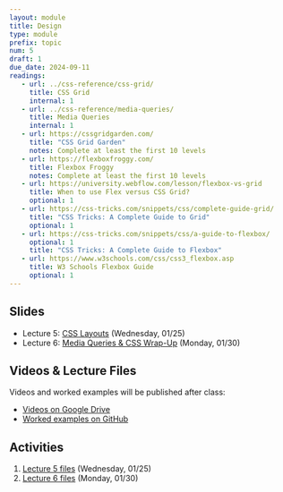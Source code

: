 ```yaml
---
layout: module
title: Design
type: module
prefix: topic
num: 5
draft: 1
due_date: 2024-09-11
readings: 
   - url: ../css-reference/css-grid/
     title: CSS Grid
     internal: 1
   - url: ../css-reference/media-queries/
     title: Media Queries
     internal: 1
   - url: https://cssgridgarden.com/
     title: "CSS Grid Garden"
     notes: Complete at least the first 10 levels
   - url: https://flexboxfroggy.com/
     title: Flexbox Froggy
     notes: Complete at least the first 10 levels
   - url: https://university.webflow.com/lesson/flexbox-vs-grid
     title: When to use Flex versus CSS Grid?
     optional: 1
   - url: https://css-tricks.com/snippets/css/complete-guide-grid/
     title: "CSS Tricks: A Complete Guide to Grid"
     optional: 1
   - url: https://css-tricks.com/snippets/css/a-guide-to-flexbox/
     optional: 1
     title: "CSS Tricks: A Complete Guide to Flexbox"
   - url: https://www.w3schools.com/css/css3_flexbox.asp
     title: W3 Schools Flexbox Guide
     optional: 1
---
```



## Slides
* Lecture 5: <a href="https://docs.google.com/presentation/d/1BxcnJOclo4XIW40P8C07GUU-2Ga8rDvrRc6TompFC-Y/edit?usp=sharing" target="_blank">CSS Layouts</a> (Wednesday, 01/25)
* Lecture 6: <a href="https://docs.google.com/presentation/d/13IJvgaXJeoWzPzHfRC9HLzbHodVpdZ4E3I4-VISoBg0/edit?usp=sharing" target="_blank">Media Queries & CSS Wrap-Up</a> (Monday, 01/30)

## Videos & Lecture Files
Videos and worked examples will be published after class:
* <a href="https://drive.google.com/drive/folders/1b0RGogU8P2rKJAtcRpxMspHB919GUAXT?usp=sharing" target="_blank">Videos on Google Drive</a>
* <a href="https://github.com/vanwars/csci344" target="_blank">Worked examples on GitHub</a>

## Activities
1. <a href="/fall2024/course-files/lectures/lecture05.zip">Lecture 5 files</a> (Wednesday, 01/25)
1. <a href="/fall2024/course-files/lectures/lecture06.zip">Lecture 6 files</a> (Monday, 01/30)
